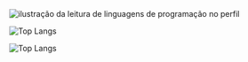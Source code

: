 <img src="https://github-readme-stats.vercel.app/api/top-langs/?username=andradecamila-dev&theme=cobalt&hide_langs_below=1" alt="ilustração da leitura de linguagens de programação no perfil"/>  

<picture>
  <source
    srcset="https://github-readme-stats.vercel.app/api?username=andradecamila-dev&show_icons=true"
    media="(prefers-color-scheme: cobalt), (prefers-color-scheme: no-preference)"
  />
</picture>

![Top Langs](https://github-readme-stats.vercel.app/api/top-langs/?username=andradecamila-dev&hide_progress=truecompact)

![Top Langs](https://github-readme-stats.vercel.app/api/top-langs/?username=andradecamila-dev&hide_progress=true)
